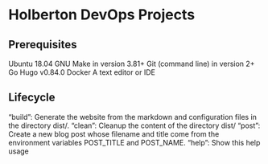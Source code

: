 # Holberton DevOps Projects


## Prerequisites

Ubuntu 18.04
GNU Make in version 3.81+
Git (command line) in version 2+
Go Hugo v0.84.0
Docker
A text editor or IDE


## Lifecycle

“build”: Generate the website from the markdown and configuration files in the directory dist/.
“clean”: Cleanup the content of the directory dist/
“post”: Create a new blog post whose filename and title come from the environment variables POST_TITLE and POST_NAME.
“help”: Show this help usage


